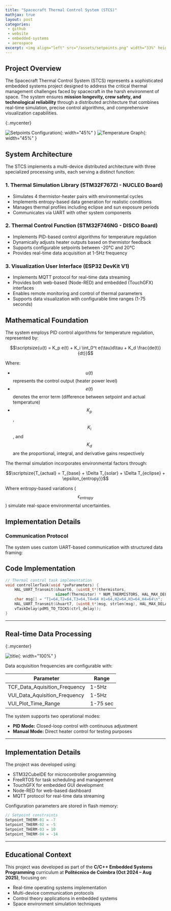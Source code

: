 ```yaml
---
title: "Spacecraft Thermal Control System (STCS)"
mathjax: true
layout: post
categories:
 - github
 - website
 - embedded-systems
 - aerospace
excerpt: <img align="left" src="/assets/setpoints.png" width="33%" height="33%"><p align="justify">The Spacecraft Thermal Control System (STCS) is a comprehensive embedded platform that simulates thermal management of spacecraft components in orbital conditions. Developed using multiple STM32 microcontrollers, FreeRTOS, and MQTT protocols, the system implements real-time thermal simulation, PID control algorithms, and multi-interface visualization. This project demonstrates advanced embedded systems programming with direct applications in aerospace technology and real-time control systems.</p> 
---
```


## Project Overview

The Spacecraft Thermal Control System (STCS) represents a sophisticated embedded systems project designed to address the critical thermal management challenges faced by spacecraft in the harsh environment of space. The system ensures **mission longevity, crew safety, and technological reliability** through a distributed architecture that combines real-time simulation, precise control algorithms, and comprehensive visualization capabilities.

{:.mycenter}

![Setpoints Configuration](/assets/setpoints.png){: width="45%" }
![Temperature Graph](/assets/graph.png){: width="45%" }

<style>
.mycenter {
    text-align: center;
    display: flex;
    justify-content: center;
    gap: 20px;
    flex-wrap: wrap;
    margin: 20px 0;
}

.mycenter img {
    border: 1px solid #ddd;
    border-radius: 4px;
    padding: 5px;
    box-shadow: 0 2px 4px rgba(0,0,0,0.1);
}
</style>


## System Architecture

The STCS implements a multi-device distributed architecture with three specialized processing units, each serving a distinct function:

### 1. Thermal Simulation Library (STM32F767ZI - NUCLEO Board)
- Simulates 4 thermistor-heater pairs with environmental cycles
- Implements entropy-based data generation for realistic conditions
- Manages thermal profiles including eclipse and sun exposure periods
- Communicates via UART with other system components

### 2. Thermal Control Function (STM32F746NG - DISCO Board)
- Implements PID-based control algorithms for temperature regulation
- Dynamically adjusts heater outputs based on thermistor feedback
- Supports configurable setpoints between -20°C and 20°C
- Provides real-time data acquisition at 1-5Hz frequency

### 3. Visualization User Interface (ESP32 DevKit V1)
- Implements MQTT protocol for real-time data streaming
- Provides both web-based (Node-RED) and embedded (TouchGFX) interfaces
- Enables remote monitoring and control of thermal parameters
- Supports data visualization with configurable time ranges (1-75 seconds)

## Mathematical Foundation

The system employs PID control algorithms for temperature regulation, represented by:

$$\scriptsize{u(t) = K_p e(t) + K_i \int_0^t e(\tau)d\tau + K_d \frac{de(t)}{dt}}$$

Where:
- $$u(t)$$ represents the control output (heater power level)
- $$e(t)$$ denotes the error term (difference between setpoint and actual temperature)
- $$K_p$$, $$K_i$$, and $$K_d$$ are the proportional, integral, and derivative gains respectively

The thermal simulation incorporates environmental factors through:

$$\scriptsize{T_{actual} = T_{base} + \Delta T_{solar} + \Delta T_{eclipse} + \epsilon_{entropy}}$$

Where entropy-based variations ($$\epsilon_{entropy}$$) simulate real-space environmental uncertainties.

## Implementation Details

### Communication Protocol
The system uses custom UART-based communication with structured data framing:

## Code Implementation

```cpp
// Thermal control task implementation
void controllerTask(void *pvParameters) {
    HAL_UART_Transmit(&huart6, (uint8_t*)thermistors,
                      sizeof(Thermistor) * NUM_THERMISTORS, HAL_MAX_DELAY);
    char msg[] = "T1=64,T2=64,T3=64,T4=64 H1=64,H2=64,H3=64,H4=64\n";
    HAL_UART_Transmit(&huart7, (uint8_t*)msg, strlen(msg), HAL_MAX_DELAY);
    vTaskDelay(pdMS_TO_TICKS(ctrl_delay));
}
```

---

## Real-time Data Processing

{:.mycenter}

![title](/assets/vui.png){: width="100%" }

<style>
.mycenter {
    text-align:center;

}  

</style>

Data acquisition frequencies are configurable with:

| Parameter                        | Range      |
|----------------------------------|------------|
| TCF_Data_Aquisition_Frequency    | 1-5Hz      |
| VUI_Data_Aquisition_Frequency    | 1-5Hz      |
| VUI_Plot_Time_Range              | 1-75 sec   |

The system supports two operational modes:

- **PID Mode:** Closed-loop control with continuous adjustment
- **Manual Mode:** Direct heater control for testing purposes

---

## Implementation Details

The project was developed using:

- STM32CubeIDE for microcontroller programming
- FreeRTOS for task scheduling and management
- TouchGFX for embedded GUI development
- Node-RED for web-based dashboard
- MQTT protocol for real-time data streaming

Configuration parameters are stored in flash memory:

```c
// Setpoint constraints
Setpoint_THERM-01 = -7
Setpoint_THERM-02 = -5
Setpoint_THERM-03 = 10
Setpoint_THERM-04 = -14
```

---

## Educational Context

This project was developed as part of the **C/C++ Embedded Systems Programming** curriculum at **Politécnico de Coimbra (Oct 2024 – Aug 2025)**, focusing on:

- Real-time operating systems implementation
- Multi-device communication protocols
- Control theory applications in embedded systems
- Space environment simulation techniques

